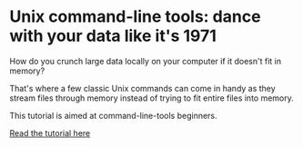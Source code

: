 # Unix command-line tools: dance with your data like it's 1971

How do you crunch large data locally on your computer if it doesn't fit in memory?

That's where a few classic Unix commands can come in handy as they stream files through memory instead of trying to fit entire files into memory.

This tutorial is aimed at command-line-tools beginners.

[Read the tutorial here](tutorial.ipynb)